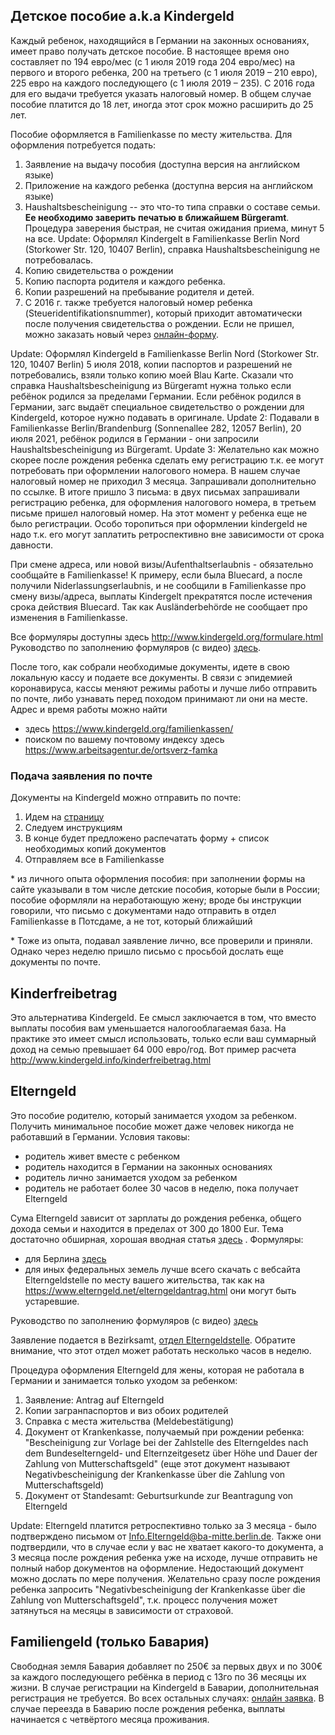 ## Детское пособие a.k.a Kindergeld
Каждый ребенок, находящийся в Германии на законных основаниях, имеет право получать детское пособие. В настоящее время оно составляет по 194 евро/мес (с 1 июля 2019 года 204 евро/мес) на первого и второго ребенка, 200 на третьего (с 1 июля 2019 – 210 евро), 225 евро на каждого последующего (с 1 июля 2019 – 235). C 2016 года для его выдачи требуется указать налоговый номер. В общем случае пособие платится до 18 лет, иногда этот срок можно расширить до 25 лет.

Пособие оформляется в Familienkasse по месту жительства. Для оформления потребуется подать:

1. Заявление на выдачу пособия (доступна версия на английском языке)
1. Приложение на каждого ребенка (доступна версия на английском языке)
1. Haushaltsbescheinigung -- это что-то типа справки о составе семьи. **Ее необходимо заверить печатью в ближайшем Bürgeramt**.
Процедура заверения быстрая, не считая ожидания приема, минут 5 на все.
Update: Оформлял Kindergelt в Familienkasse Berlin Nord (Storkower Str. 120, 10407 Berlin),
        справка Haushaltsbescheinigung не потребовалась.
1. Копию свидетельства о рождении
1. Копию паспорта родителя и каждого ребенка.
1. Копии разрешений на пребывание родителя и детей.
1. С 2016 г. также требуется налоговый номер ребенка (Steueridentifikationsnummer), который приходит автоматически после получения свидетельства о рождении. Если не пришел, можно заказать новый через [онлайн-форму](https://www.bzst.de/DE/Privatpersonen/SteuerlicheIdentifikationsnummer/steuerlicheidentifikationsnummer_node.html).

Update: Оформлял Kindergeld в Familienkasse Berlin Nord (Storkower Str. 120, 10407 Berlin) 5 июля 2018, копии паспортов и разрешений не потребовались, взяли только копию моей Blau Karte. Сказали что справка Haushaltsbescheinigung из Bürgeramt нужна только если ребёнок родился за пределами Германии. Если ребёнок родился в Германии, загс выдаёт специальное свидетельство о рождении для Kindergeld, которое нужно подавать в оригинале.
Update 2: Подавали в Familienkasse Berlin/Brandenburg (Sonnenallee 282, 12057 Berlin), 20 июля 2021, ребёнок родился в Германии - они запросили Haushaltsbescheinigung из Bürgeramt.
Update 3: Желательно как можно скорее после рождения ребенка сделать ему регистрацию т.к. ее могут потребовать при оформлении налогового номера. В нашем случае налоговый номер не приходил 3 месяца. Запрашивали дополнительно по ссылке. В итоге пришло 3 письма: в двух письмах запрашивали регистрацию ребенка, для оформления налогового номера, в третьем письме пришел налоговый номер. На этот момент у ребенка еще не было регистрации. Особо торопиться при оформлении kindergeld не надо т.к. его могут заплатить ретроспективно вне зависимости от срока давности.

При смене адреса, или новой визы/Aufenthaltserlaubnis - обязательно сообщайте в Familienkasse!
К примеру, если была Bluecard, а после получили Niderlassungserlaubnis,
и не сообщили в Familienkasse про смену визы/адреса, выплаты Kindergelt
прекратятся после истечения срока действия Bluecard.
Так как Ausländerbehörde не сообщает про изменения в Familienkasse.

Все формуляры доступны здесь http://www.kindergeld.org/formulare.html
Руководство по заполнению формуляров (с видео) [здесь](https://www.tupa-germania.ru/posobija/kindergeld-posobie-na-detey.html).

После того, как собрали необходимые документы, идете в свою локальную кассу и подаете все документы. В связи с эпидемией коронавируса, кассы меняют режимы работы и лучше либо отправить по почте, либо узнавать перед походом принимают ли они на месте.
Адрес и время работы можно найти 
- здесь https://www.kindergeld.org/familienkassen/
- поиском по вашему почтовому индексу здесь https://www.arbeitsagentur.de/ortsverz-famka

### Подача заявления по почте

Документы на Kindergeld можно отправить по почте:
1. Идем на [страницу](https://www.arbeitsagentur.de/familie-und-kinder/kindergeld)
1. Следуем инструкциям
1. В конце будет предложено распечатать форму + список необходимых копий документов
1. Отправляем все в Familienkasse

\* из личного опыта оформления пособия: при заполнении формы на сайте указывали в том числе детские пособия, которые были в России; пособие оформляли на неработающую жену; вроде бы инструкции говорили, что письмо с документами надо отправить в отдел Familienkasse в Потсдаме, а не тот, который ближайший

\* Тоже из опыта, подавал заявление лично, все проверили и приняли. Однако через неделю пришло письмо с просьбой дослать еще документы по почте.

## Kinderfreibetrag
Это альтернатива Kindergeld. Еe смысл заключается в том, что вместо выплаты пособия вам уменьшается налогооблагаемая база.
На практике это имеет смысл использовать, только если ваш суммарный доход на семью превышает 64 000 евро/год.
Вот пример расчета http://www.kindergeld.info/kinderfreibetrag.html

## Elterngeld
Это пособие родителю, который занимается уходом за ребенком. Получить минимальное пособие может даже человек никогда не работавший в Германии. Условия таковы:
- родитель живет вместе с ребенком
- родитель находится в Германии на законных основаниях
- родитель лично занимается уходом за ребенком
- родитель не работает более 30 часов в неделю, пока получает Elterngeld

Сума Elterngeld зависит от зарплаты до рождения ребенка, общего дохода семьи и находится в пределах от 300 до 1800 Eur.
Тема достаточно обширная, хорошая вводная статья [здесь](https://www.howtogermany.com/pages/parental_allowance.html) .
Формуляры: 
- для Берлина [здесь](https://www.berlin.de/jugendamt-pankow/dienste-und-leistungen/kindschaftsrecht/bundeselterngeld/)
- для иных федеральных земель лучше всего скачать с вебсайта Elterngeldstelle по месту вашего жительства, 
  так как на https://www.elterngeld.net/elterngeldantrag.html они могут быть устаревшие.

Руководство по заполнению формуляров (с видео) [здесь](https://www.tupa-germania.ru/posobija/po-uhodu-za-rebenkom.html)

Заявление подается в Bezirksamt, [отдел Elterngeldstelle](https://www.elterngeld.net/elterngeldstellen.html).
Обратите внимание, что этот отдел может работать несколько часов в неделю.

Процедура оформления Elterngeld для жены, которая не работала в Германии и занимается только уходом за ребенком:

1. Заявление: Antrag auf Elterngeld
1. Копии загранпаспортов и виз обоих родителей
1. Справка с места жительства (Meldebestätigung)
1. Документ от Krankenkasse, получаемый при рождении ребенка: "Bescheinigung zur Vorlage bei der Zahlstelle des Elterngeldes nach dem Bundeselterngeld- und Elternzeitgesetz über Höhe und Dauer der Zahlung von Mutterschaftsgeld" (еще этот документ называют Negativbescheinigung der Krankenkasse über die Zahlung von Mutterschaftsgeld)
1. Документ от Standesamt: Geburtsurkunde zur Beantragung von Elterngeld

Update: Elterngeld платится ретроспективно только за 3 месяца - было подтверждено письмом от Info.Elterngeld@ba-mitte.berlin.de. Также они подтвердили, что в случае если у вас не хватает какого-то документа, а 3 месяца после рождения ребенка уже на исходе, лучше отправить не полный набор документов на оформление. Недостающий документ можно дослать по мере получения. Желательно сразу после рождения ребенка запросить "Negativbescheinigung der Krankenkasse über die Zahlung von Mutterschaftsgeld", т.к. процесс получения может затянуться на месяцы в зависимости от страховой.

## Familiengeld (только Бавария)

Свободная земля Бавария добавляет по 250€ за первых двух и по 300€ за каждого последующего ребёнка в период с 13го по 36 месяцы их жизни. В случае регистрации на Kindergeld в Баварии, дополнительная регистрация не требуется. Во всех остальных случаях: [онлайн заявка](https://www.familiengeldantrag.bayern.de/onlineantrag/default.aspx).
В случае переезда в Баварию после рождения ребенка, выплаты начинается с четвёртого месяца проживания.
